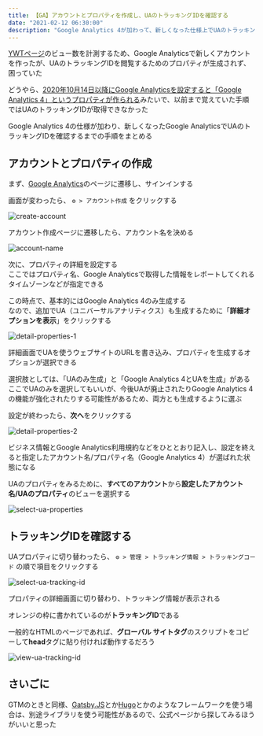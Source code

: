 ```yaml
---
title: 【GA】アカウントとプロパティを作成し、UAのトラッキングIDを確認する
date: "2021-02-12 06:30:00"
description: "Google Analytics 4が加わって、新しくなった仕様上でUAのトラッキングIDを確認する手順をまとめる"
---
```


[YWTページ](https://ywt.expfrom.me/)のビュー数を計測するため、Google Analyticsで新しくアカウントを作ったが、UAのトラッキングIDを閲覧するためのプロパティが生成されず、困っていた

どうやら、[2020年10月14日以降にGoogle Analyticsを設定すると「Google Analytics 4」というプロパティが作られる](https://support.google.com/analytics/answer/10220206)みたいで、以前まで覚えていた手順ではUAのトラッキングIDが取得できなかった

Google Analytics 4の仕様が加わり、新しくなったGoogle AnalyticsでUAのトラッキングIDを確認するまでの手順をまとめる

## アカウントとプロパティの作成

まず、[Google Analytics](https://analytics.google.com/analytics/web/)のページに遷移し、サインインする

画面が変わったら、 `⚙ > アカウント作成` をクリックする

![create-account](create-account.png)

アカウント作成ページに遷移したら、アカウント名を決める

![account-name](account-name.png)

次に、プロパティの詳細を設定する  
ここではプロパティ名、Google Analyticsで取得した情報をレポートしてくれるタイムゾーンなどが指定できる

この時点で、基本的にはGoogle Analytics 4のみ生成する  
なので、追加でUA（ユニバーサルアナリティクス）も生成するために「**詳細オプションを表示**」をクリックする

![detail-properties-1](detail-properties-1.png)

詳細画面でUAを使うウェブサイトのURLを書き込み、プロパティを生成するオプションが選択できる

選択肢としては、「UAのみ生成」と「Google Analytics 4とUAを生成」がある  
ここでUAのみを選択してもいいが、今後UAが廃止されたりGoogle Analytics 4の機能が強化されたりする可能性があるため、両方とも生成するように選ぶ

設定が終わったら、**次へ**をクリックする

![detail-properties-2](detail-properties-2.png)

ビジネス情報とGoogle Analytics利用規約などをひととおり記入し、設定を終えると指定したアカウント名/プロパティ名（Google Analytics 4）が選ばれた状態になる

UAのプロパティをみるために、**すべてのアカウント**から**設定したアカウント名/UAのプロパティ**のビューを選択する

![select-ua-properties](select-ua-properties.png)

## トラッキングIDを確認する

UAプロパティに切り替わったら、 `⚙ > 管理 > トラッキング情報 > トラッキングコード` の順で項目をクリックする

![select-ua-tracking-id](select-ua-tracking-id.png)

プロパティの詳細画面に切り替わり、トラッキング情報が表示される

オレンジの枠に書かれているのが**トラッキングID**である

一般的なHTMLのページであれば、**グローバル サイトタグ**のスクリプトをコピーして**head**タグに貼り付ければ動作するだろう

![view-ua-tracking-id](view-ua-tracking-id.png)

## さいごに

GTMのときと同様、[Gatsby.JS](https://www.gatsbyjs.com/)とか[Hugo](https://gohugo.io/)とかのようなフレームワークを使う場合は、別途ライブラリを使う可能性があるので、公式ページから探してみるほうがいいと思った
